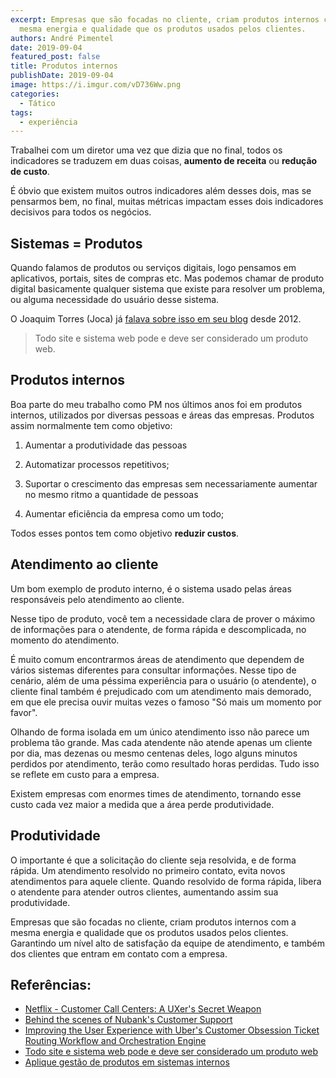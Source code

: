 ```yaml
---
excerpt: Empresas que são focadas no cliente, criam produtos internos com a
  mesma energia e qualidade que os produtos usados pelos clientes.
authors: André Pimentel
date: 2019-09-04
featured_post: false
title: Produtos internos
publishDate: 2019-09-04
image: https://i.imgur.com/vD736Ww.png
categories:
  - Tático
tags:
  - experiência
---
```


Trabalhei com um diretor uma vez que dizia que no final, todos os
indicadores se traduzem em duas coisas, **aumento de receita** ou
**redução de custo**.

É óbvio que existem muitos outros indicadores além desses dois, mas se
pensarmos bem, no final, muitas métricas impactam esses dois indicadores
decisivos para todos os negócios.

Sistemas = Produtos
-------------------

Quando falamos de produtos ou serviços digitais, logo pensamos em
aplicativos, portais, sites de compras etc. Mas podemos chamar de
produto digital basicamente qualquer sistema que existe para resolver um
problema, ou alguma necessidade do usuário desse sistema.

O Joaquim Torres (Joca) já [falava sobre isso em seu
blog](http://www.guiadastartup.com.br/todo-site-e-sistema-web-pode-e-deve-ser-considerado-um-produto-web/)
desde 2012.

> Todo site e sistema web pode e deve ser considerado um produto web.

Produtos internos
-----------------

Boa parte do meu trabalho como PM nos últimos anos foi em produtos
internos, utilizados por diversas pessoas e áreas das empresas. Produtos
assim normalmente tem como objetivo:

1.  Aumentar a produtividade das pessoas

2.  Automatizar processos repetitivos;

3.  Suportar o crescimento das empresas sem necessariamente aumentar no
    mesmo ritmo a quantidade de pessoas

4.  Aumentar eficiência da empresa como um todo;

Todos esses pontos tem como objetivo **reduzir custos**.

Atendimento ao cliente
----------------------

Um bom exemplo de produto interno, é o sistema usado pelas áreas
responsáveis pelo atendimento ao cliente.

Nesse tipo de produto, você tem a necessidade clara de prover o máximo
de informações para o atendente, de forma rápida e descomplicada, no
momento do atendimento.

É muito comum encontrarmos áreas de atendimento que dependem de vários
sistemas diferentes para consultar informações. Nesse tipo de cenário,
além de uma péssima experiência para o usuário (o atendente), o cliente
final também é prejudicado com um atendimento mais demorado, em que ele
precisa ouvir muitas vezes o famoso \"Só mais um momento por favor\".

Olhando de forma isolada em um único atendimento isso não parece um
problema tão grande. Mas cada atendente não atende apenas um cliente por
dia, mas dezenas ou mesmo centenas deles, logo alguns minutos perdidos
por atendimento, terão como resultado horas perdidas. Tudo isso se
reflete em custo para a empresa.

Existem empresas com enormes times de atendimento, tornando esse custo
cada vez maior a medida que a área perde produtividade.

Produtividade
-------------

O importante é que a solicitação do cliente seja resolvida, e de forma
rápida. Um atendimento resolvido no primeiro contato, evita novos
atendimentos para aquele cliente. Quando resolvido de forma rápida,
libera o atendente para atender outros clientes, aumentando assim sua
produtividade.

Empresas que são focadas no cliente, criam produtos internos com a mesma
energia e qualidade que os produtos usados pelos clientes. Garantindo um
nível alto de satisfação da equipe de atendimento, e também dos clientes
que entram em contato com a empresa.

Referências:
------------

- [Netflix - Customer Call Centers: A UXer's Secret Weapon](https://medium.com/@NetflixTechBlog/customer-call-centers-a-uxers-secret-weapon-30ded93c5c99)
- [Behind the scenes of Nubank\'s Customer Support](https://medium.com/building-nubank/behind-the-scenes-of-nubanks-customer-support-fd94b52ca5b2)
- [Improving the User Experience with Uber's Customer Obsession Ticket Routing Workflow and Orchestration Engine](https://eng.uber.com/customer-obsession-ticket-routing-workflow-and-orchestration-engine/)
- [Todo site e sistema web pode e deve ser considerado um produto web](http://www.guiadastartup.com.br/todo-site-e-sistema-web-pode-e-deve-ser-considerado-um-produto-web/)
- [Aplique gestão de produtos em sistemas internos](https://www.linkedin.com/pulse/aplique-gestão-de-produtos-em-sistemas-internos-joaquim-torres/)
